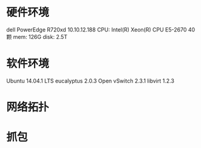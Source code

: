 # 硬件环境
  dell PowerEdge R720xd  10.10.12.188
   CPU: Intel(R) Xeon(R) CPU E5-2670 40颗
   mem: 126G
  disk: 2.5T

# 软件环境
  Ubuntu 14.04.1 LTS
  eucalyptus 2.0.3
  Open vSwitch 2.3.1
  libvirt  1.2.3

# 网络拓扑
  
# 抓包
